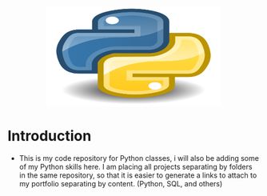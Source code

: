 <p align="center">
  <img width="350" height="200" src="https://github.com/calebe-takehisa/repository_Python/blob/master/images/Logo_Python.png?raw=true">
</p>

# Introduction
* This is my code repository for Python classes, i will also be adding some of my Python skills here. I am placing all projects separating by folders in the same repository, so that it is easier to generate a links to attach to my portfolio separating by content. (Python, SQL, and others)

